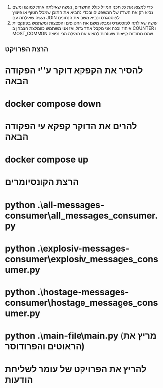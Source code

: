 1.  כדי למצוא את כל תכני המייל כולל החשודים, נעשה שאילתה אחת למונגו ומשם נביא רק את השדה של המשפטים
ובכדי להביא את התוכן שמכיל חטוף או פיצוץ נעשה שאילתה עם JOIN לפוסטגרס ונביא משם את הנתונים
2. עושה שאילתה לפוסטגרס ומביא משם את החטופים והפצצות ומשתמש בפונקציית איחוד וככה אני מקבל אחד גדול,ואז אני משתמש כהמלצת הצבחן ב COUNTER ו MOST_COMMON שהם מתודות קיימות שעוזרות למצוא את המילה הכי נפוצה
## הרצת הפרויקט
# להסיר את הקפקא דוקר ע''י הפקודה הבאה
# docker compose down
# להרים את הדוקר קפקא עי הפקודה הבאה 
# docker compose up 
# הרצת הקונסיומרים 
# python .\all-messages-consumer\all_messages_consumer.py
# python .\explosiv-messages-consumer\explosiv_messages_consumer.py
# python .\hostage-messages-consumer\hostage_messages_consumer.py
# python .\main-file\main.py (מריץ את הראוטים והפרודוסר)
# להריץ את הפרויקט של עומר לשליחת הודעות